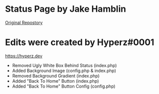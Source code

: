 # Status Page by Jake Hamblin
[Original Repostory](https://github.com/jekeltor/statuspage)

# Edits were created by Hyperz#0001
https://hyperz.dev

- Removed Ugly White Box Behind Status (index.php)
- Added Background Image (config.php & index.php)
- Removed Background Gradient (index.php)
- Added "Back To Home" Button (index.php)
- Added "Back To Home" Button Config (config.php)
